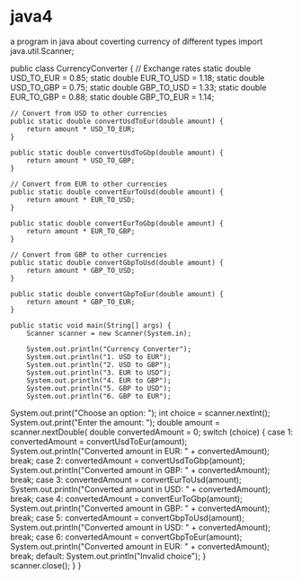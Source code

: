 # java4
a program in java about coverting currency of different types
import java.util.Scanner;

public class CurrencyConverter {
    // Exchange rates
    static double USD_TO_EUR = 0.85;
    static double EUR_TO_USD = 1.18;
    static double USD_TO_GBP = 0.75;
    static double GBP_TO_USD = 1.33;
    static double EUR_TO_GBP = 0.88;
    static double GBP_TO_EUR = 1.14;

    // Convert from USD to other currencies
    public static double convertUsdToEur(double amount) {
        return amount * USD_TO_EUR;
    }

    public static double convertUsdToGbp(double amount) {
        return amount * USD_TO_GBP;
    }

    // Convert from EUR to other currencies
    public static double convertEurToUsd(double amount) {
        return amount * EUR_TO_USD;
    }

    public static double convertEurToGbp(double amount) {
        return amount * EUR_TO_GBP;
    }

    // Convert from GBP to other currencies
    public static double convertGbpToUsd(double amount) {
        return amount * GBP_TO_USD;
    }

    public static double convertGbpToEur(double amount) {
        return amount * GBP_TO_EUR;
    }

    public static void main(String[] args) {
        Scanner scanner = new Scanner(System.in);
        
        System.out.println("Currency Converter");
        System.out.println("1. USD to EUR");
        System.out.println("2. USD to GBP");
        System.out.println("3. EUR to USD");
        System.out.println("4. EUR to GBP");
        System.out.println("5. GBP to USD");
        System.out.println("6. GBP to EUR");
System.out.print("Choose an option: ");
int choice = scanner.nextInt();
System.out.print("Enter the amount: ");
double amount = scanner.nextDouble(
double convertedAmount = 0;
switch (choice) {
case 1:
convertedAmount = convertUsdToEur(amount);
System.out.println("Converted amount in EUR: " + convertedAmount);
break;
case 2:
convertedAmount = convertUsdToGbp(amount);
System.out.println("Converted amount in GBP: " + convertedAmount);
break;
case 3:
convertedAmount = convertEurToUsd(amount);
System.out.println("Converted amount in USD: " + convertedAmount);
break;
case 4:
convertedAmount = convertEurToGbp(amount);
System.out.println("Converted amount in GBP: " + convertedAmount);
break;
case 5:
convertedAmount = convertGbpToUsd(amount);
System.out.println("Converted amount in USD: " + convertedAmount);
break;
case 6:
convertedAmount = convertGbpToEur(amount);
System.out.println("Converted amount in EUR: " + convertedAmount);
break;
default:
System.out.println("Invalid choice");
}       
scanner.close();
    }
}
